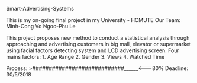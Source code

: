 Smart-Advertising-Systems

This is my on-going final project in my University - HCMUTE
Our Team:
	Minh-Cong Vo
	Ngoc-Phu Le

This project proposes new method to conduct a statistical analysis through approaching and advertising customers in big mall, elevator or supermarket using facial factors detecting system and LCD advertising screen. 
Four mains factors:
	1. Age Range
	2. Gender 
	3. Views
	4. Watched Time
	


Process: >############################______<---80%
Deadline: 30/5/2018
